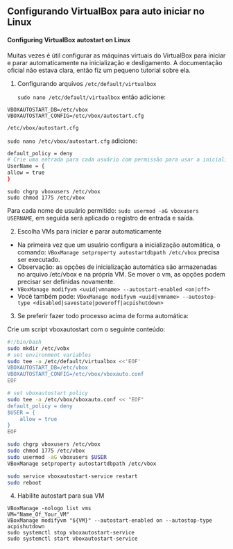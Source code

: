 ## Configurando VirtualBox para auto iniciar no Linux
#### Configuring VirtualBox autostart on Linux

Muitas vezes é útil configurar as máquinas virtuais do VirtualBox para iniciar e parar automaticamente na inicialização e desligamento. A documentação oficial não estava clara, então fiz um pequeno tutorial sobre ela.

1. Configurando arquivos
`/etc/default/virtualbox`

    `sudo nano /etc/default/virtualbox` então adicione:

```
VBOXAUTOSTART_DB=/etc/vbox
VBOXAUTOSTART_CONFIG=/etc/vbox/autostart.cfg
```

`/etc/vbox/autostart.cfg`

`sudo nano /etc/vbox/autostart.cfg` adicione:

```bash
default_policy = deny
# Crie uma entrada para cada usuário com permissão para usar a inicialização automática
UserName = {
allow = true
}
```
```
sudo chgrp vboxusers /etc/vbox
sudo chmod 1775 /etc/vbox
```

Para cada nome de usuário permitido: `sudo usermod -aG vboxusers USERNAME`, em seguida será aplicado o registro de entrada e saída.

2. Escolha VMs para iniciar e parar automaticamente

- Na primeira vez que um usuário configura a inicialização automática, o comando: `VBoxManage setproperty autostartdbpath /etc/vbox` precisa ser executado.
- Observação: as opções de inicialização automática são armazenadas no arquivo /etc/vbox e na própria VM. Se mover o vm, as opções podem precisar ser definidas novamente.
- `VBoxManage modifyvm <uuid|vmname> --autostart-enabled <on|off>`
- Você também pode: `VBoxManage modifyvm <uuid|vmname> --autostop-type <disabled|savestate|poweroff|acpishutdown>`

3. Se preferir fazer todo processo acima de forma automática:

Crie um script vboxautostart com o seguinte conteúdo:

```bash
#!/bin/bash
sudo mkdir /etc/vobx
# set environment variables
sudo tee -a /etc/default/virtualbox <<'EOF'
VBOXAUTOSTART_DB=/etc/vbox
VBOXAUTOSTART_CONFIG=/etc/vbox/vboxauto.conf
EOF

# set vboxautostart policy
sudo tee -a /etc/vbox/vboxauto.conf << "EOF"
default_policy = deny
$USER = {
    allow = true
}
EOF

sudo chgrp vboxusers /etc/vbox
sudo chmod 1775 /etc/vbox
sudo usermod -aG vboxusers $USER
VBoxManage setproperty autostartdbpath /etc/vbox

sudo service vboxautostart-service restart
sudo reboot
```

4. Habilite autostart para sua VM

```
VBoxManage -nologo list vms
VM="Name_Of_Your_VM"
VBoxManage modifyvm "${VM}" --autostart-enabled on --autostop-type acpishutdown
sudo systemctl stop vboxautostart-service
sudo systemctl start vboxautostart-service
```

